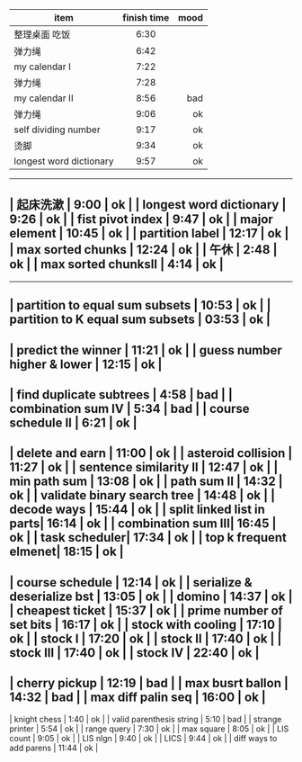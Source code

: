 | item       | finish time           | mood  |
| ------------- |:-------------:| -----:|
|   整理桌面 吃饭 | 6:30 | |
|   弹力绳 | 6:42      |    |
|   my calendar I| 7:22      |    |
|   弹力绳| 7:28      |    |
|   my calendar II| 8:56      |    bad |
|   弹力绳| 9:06      |   ok |
|   self dividing number | 9:17      |   ok |
|   烫脚 | 9:34      |   ok |
|   longest word dictionary | 9:57      |   ok |
---
|   起床洗漱 | 9:00      |   ok |
|   longest word dictionary | 9:26      |   ok |
|   fist pivot index | 9:47      |   ok |
|   major element | 10:45      |   ok |
|   partition label | 12:17      |   ok |
|   max sorted chunks | 12:24      |   ok |
|    午休 | 2:48      |   ok |
|   max sorted chunksII | 4:14      |   ok |
--
---
|   partition to equal sum subsets | 10:53      |   ok |
|   partition to K equal sum subsets | 03:53      |   ok |
---
|   predict the winner | 11:21      |   ok |
|   guess number higher & lower | 12:15      |   ok |
---
|   find duplicate subtrees | 4:58      |   bad |
|   combination sum IV | 5:34      |   bad |
|   course schedule II | 6:21      |   ok |
---
|   delete and earn | 11:00     |   ok |
|   asteroid collision | 11:27     |   ok |
|   sentence similarity II | 12:47     |   ok |
|   min path sum | 13:08     |   ok |
|   path sum II | 14:32     |   ok |
|   validate binary search tree | 14:48     |   ok |
|   decode ways | 15:44     |   ok |
|   split linked list in parts| 16:14     |   ok |
|   combination sum III| 16:45     |   ok |
|   task scheduler| 17:34  |   ok |
|   top k frequent elmenet| 18:15  |   ok |
---
|   course schedule | 12:14 | ok |
|   serialize & deserialize bst | 13:05 | ok |
|   domino | 14:37 | ok |
|   cheapest ticket | 15:37 | ok |
|   prime number of set bits | 16:17 | ok |
|   stock with cooling | 17:10 | ok |
|   stock I | 17:20 | ok |
|   stock II | 17:40 | ok |
|   stock III | 17:40 | ok |
|   stock IV | 22:40 | ok |
---
|   cherry pickup | 12:19 | bad |
|   max busrt  ballon | 14:32 | bad |
|   max diff palin seq | 16:00 | ok |
---
|   knight chess | 1:40 | ok |
|   valid parenthesis string | 5:10 | bad |
|   strange printer | 5:54 | ok |
|   range query | 7:30 | ok |
|   max square | 8:05 | ok |
|   LIS count | 9:05 | ok |
|   LIS nlgn | 9:40 | ok |
|   LICS  | 9:44 | ok |
|   diff ways to add parens  | 11:44 | ok |
